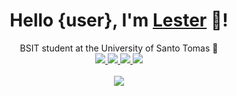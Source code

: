 <div align="center">
   <h1>Hello {user}, I'm <a href="https://chickencombo.github.io/portfolio">Lester</a> 👋!</h1>
   <div>
      BSIT student at the University of Santo Tomas 🐯
   </div>
   <a href="https://github.com/ChickenCombo" target="_blank">
      <img src="https://shields.io/badge/GitHub-1e1e2e?logo=github&logoColor=abb2cd&style=flat"/>
   </a>
   <a href="https://www.linkedin.com/in/johnlestercuadra/" target="_blank">
      <img src="https://shields.io/badge/LinkedIn-1e1e2e?logo=linkedin&logoColor=abb2cd&style=flat"/>
   </a>
   <a href="mailto:johnlestercuadra.dev@gmail.com" target="_blank">
      <img src="https://shields.io/badge/Gmail-1e1e2e?logo=gmail&logoColor=abb2cd&style=flat"/>
   </a>
   <a href="https://discordapp.com/users/322911098640793601" target="_blank">
      <img src="https://shields.io/badge/Discord-1e1e2e?logo=discord&logoColor=abb2cd&style=flat"/>
   </a>
   <br />
   <br />
   <img src="https://github-readme-stats.vercel.app/api/top-langs/?username=chickencombo&hide_title=true&langs_count=8&layout=compact&hide_border=true&bg_color=1e1e2e&text_color=cdd6f4&icon_color=cba6f7&title_color=94e2d5" />
</div>
